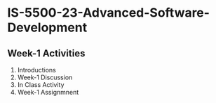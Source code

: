 # IS-5500-23-Advanced-Software-Development

## Week-1 Activities

<ol>
  <li> Introductions</li>
  <li> Week-1 Discussion</li>
  <li>In Class Activity</li>
  <li>Week-1 Assignmnent</li>
</ol>
